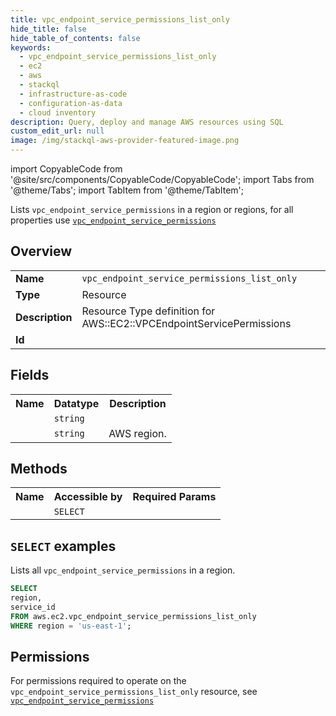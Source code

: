 ```yaml
---
title: vpc_endpoint_service_permissions_list_only
hide_title: false
hide_table_of_contents: false
keywords:
  - vpc_endpoint_service_permissions_list_only
  - ec2
  - aws
  - stackql
  - infrastructure-as-code
  - configuration-as-data
  - cloud inventory
description: Query, deploy and manage AWS resources using SQL
custom_edit_url: null
image: /img/stackql-aws-provider-featured-image.png
---
```


import CopyableCode from '@site/src/components/CopyableCode/CopyableCode';
import Tabs from '@theme/Tabs';
import TabItem from '@theme/TabItem';

Lists <code>vpc_endpoint_service_permissions</code> in a region or regions, for all properties use <a href="/services/serviceName/vpc_endpoint_service_permissions/"><code>vpc_endpoint_service_permissions</code></a>

## Overview
<table>
<tbody>
<tr><td><b>Name</b></td><td><code>vpc_endpoint_service_permissions_list_only</code></td></tr>
<tr><td><b>Type</b></td><td>Resource</td></tr>
<tr><td><b>Description</b></td><td>Resource Type definition for AWS::EC2::VPCEndpointServicePermissions</td></tr>
<tr><td><b>Id</b></td><td><CopyableCode code="aws.ec2.vpc_endpoint_service_permissions_list_only" /></td></tr>
</tbody>
</table>

## Fields
<table>
<tbody>
<tr><th>Name</th><th>Datatype</th><th>Description</th></tr><tr><td><CopyableCode code="service_id" /></td><td><code>string</code></td><td></td></tr>
<tr><td><CopyableCode code="region" /></td><td><code>string</code></td><td>AWS region.</td></tr>
</tbody>
</table>

## Methods

<table>
<tbody>
  <tr>
    <th>Name</th>
    <th>Accessible by</th>
    <th>Required Params</th>
  </tr>
  <tr>
    <td><CopyableCode code="list_resources" /></td>
    <td><code>SELECT</code></td>
    <td><CopyableCode code="region" /></td>
  </tr>
</tbody>
</table>

## `SELECT` examples
Lists all <code>vpc_endpoint_service_permissions</code> in a region.
```sql
SELECT
region,
service_id
FROM aws.ec2.vpc_endpoint_service_permissions_list_only
WHERE region = 'us-east-1';
```


## Permissions

For permissions required to operate on the <code>vpc_endpoint_service_permissions_list_only</code> resource, see <a href="/services/ec2/vpc_endpoint_service_permissions/#permissions"><code>vpc_endpoint_service_permissions</code></a>

